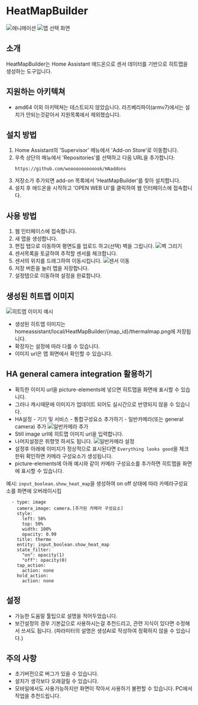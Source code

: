 # HeatMapBuilder

![애니메이션](img/animation.webp)
![맵 선택 화면](img/maps.png)

## 소개
HeatMapBuilder는 Home Assistant 애드온으로 센서 데이터를 기반으로 히트맵을 생성하는 도구입니다.

## 지원하는 아키텍쳐
- amd64 이외 아키텍쳐는 테스트되지 않았습니다. 라즈베리파이(armv7)에서는 설치가 안되는것같아서 지원목록에서 제외했습니다.

## 설치 방법
1. Home Assistant의 'Supervisor' 메뉴에서 'Add-on Store'로 이동합니다.
2. 우측 상단의 메뉴에서 'Repositories'를 선택하고 다음 URL을 추가합니다:
   ```
   https://github.com/wooooooooooook/HAaddons
   ```
3. 저장소가 추가되면 add-on 목록에서 'HeatMapBuilder'를 찾아 설치합니다.
4. 설치 후 애드온을 시작하고 'OPEN WEB UI'를 클릭하여 웹 인터페이스에 접속합니다.

## 사용 방법
1. 웹 인터페이스에 접속합니다.
2. 새 맵을 생성합니다.
3. 편집 탭으로 이동하여 평면도를 업로드 하고(선택) 벽을 그립니다.
![벽 그리기](img/drawing.png)
4. 센서목록을 토글하여 추적할 센서를 체크합니다.
5. 센서의 위치를 드래그하여 이동시킵니다.
![센서 이동](img/positioningSensors.png)
6. 저장 버튼을 눌러 맵을 저장합니다.
7. 설정탭으로 이동하여 설정을 완료합니다.

## 생성된 히트맵 이미지
![히트맵 이미지 예시](img/thermal_map.png)
- 생성된 히트맵 이미지는 homeassistant/local/HeatMapBuilder/{map_id}/thermalmap.png에 저장됩니다.
- 확장자는 설정에 따라 다를 수 있습니다.
- 이미지 url은 맵 화면에서 확인할 수 있습니다.

## HA general camera integration 활용하기
- 획득한 이미지 url을 picture-elements에 넣으면 히트맵을 화면에 표시할 수 있습니다.
- 그러나 캐시때문에 이미지가 업데이트 되어도 실시간으로 반영되지 않을 수 있습니다.
- HA설정 - 기기 및 서비스 - 통합구성요소 추가하기 - 일반카메라(또는 general camera) 추가
![일반카메라 추가](img/camera.png)
- Still image url에 히트맵 이미지 url을 입력합니다.
- 나머지설정은 취향껏 하셔도 됩니다.
![일반카메라 설정](img/everythinglooksgood.png)
- 설정후 아래에 이미지가 정상적으로 표시된다면 `Everything looks good`을 체크한뒤 확인하면 카메라 구성요소가 생성됩니다.
- picture-elements에 아래 예시와 같이 카메라 구성요소를 추가하면 히트맵을 화면에 표시할 수 있습니다.

예시: `input_boolean.show_heat_map`을 생성하여 on off 상태에 따라 카메라구성요소를 화면에 오버레이시킴
```
  - type: image
    camera_image: camera.[추가된 카메라 구성요소]
    style:
      left: 50%
      top: 50%
      width: 100%
      opacity: 0.99
    title: thermo
    entity: input_boolean.show_heat_map
    state_filter:
      "on": opacity(1)
      "off": opacity(0)
    tap_action:
      action: none
    hold_action:
      action: none
```

## 설정
- 가능한 도움말 툴팁으로 설명을 적어두었습니다.
- 보간설정의 경우 기본값으로 사용하시는걸 추천드리고, 관련 지식이 있다면 수정해서 쓰셔도 됩니다. (파라미터의 설명은 생성AI로 작성하여 정확하지 않을 수 있습니다.)

## 주의 사항
- 초기버전으로 버그가 있을 수 있습니다.
- 설치가 생각보다 오래걸릴 수 있습니다.
- 모바일에서도 사용가능하지만 화면이 작아서 사용하기 불편할 수 있습니다. PC에서 작업을 추천드립니다.
